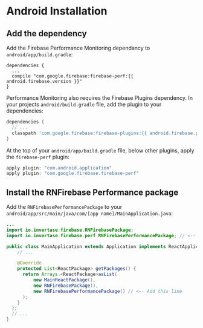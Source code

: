 # Android Installation

## Add the dependency

Add the Firebase Performance Monitoring dependancy to `android/app/build.gradle`:

```
dependencies {
  ...
  compile "com.google.firebase:firebase-perf:{{ android.firebase.version }}"
}
```

Performance Monitoring also requires the Firebase Plugins dependency. In your projects `android/build.gradle` file, add the plugin to your dependencies:

```groovy
dependencies {
  // ...
  classpath 'com.google.firebase:firebase-plugins:{{ android.firebase.plugins }}'
}
```

At the top of your `android/app/build.gradle` file, below other plugins, apply the `firebase-perf` plugin:

```groovy
apply plugin: "com.android.application"
apply plugin: "com.google.firebase.firebase-perf"
```

## Install the RNFirebase Performance package

Add the `RNFirebasePerformancePackage` to your `android/app/src/main/java/com/[app name]/MainApplication.java`:

```java
...
import io.invertase.firebase.RNFirebasePackage;
import io.invertase.firebase.perf.RNFirebasePerformancePackage; // <-- Add this line

public class MainApplication extends Application implements ReactApplication {
    // ...

    @Override
    protected List<ReactPackage> getPackages() {
      return Arrays.<ReactPackage>asList(
          new MainReactPackage(),
          new RNFirebasePackage(),
          new RNFirebasePerformancePackage() // <-- Add this line
      );
    }
  };
  // ...
}
```
